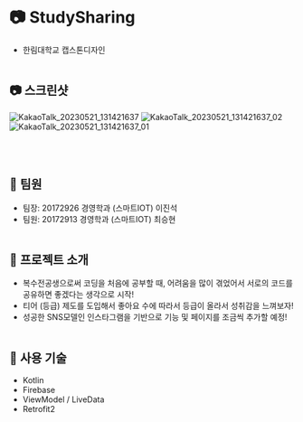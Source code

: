 # 📷 StudySharing

- 한림대학교 캡스톤디자인
  <br>
  <br>

## 📷 스크린샷

![KakaoTalk_20230521_131421637](https://github.com/leejinseok0614/StudySharing/assets/87289223/b0e1ec05-1a79-48de-8075-7b901903fb67)
![KakaoTalk_20230521_131421637_02](https://github.com/leejinseok0614/StudySharing/assets/87289223/204ba3de-9afe-4931-ac2b-944de6757529)
![KakaoTalk_20230521_131421637_01](https://github.com/leejinseok0614/StudySharing/assets/87289223/ae76d924-a509-4014-b69c-bbbc612e23a2)

<br>
<br>

## 📝 팀원

- 팀장: 20172926 경영학과 (스마트IOT) 이진석
- 팀원: 20172913 경영학과 (스마트IOT) 최승현
  <br>
  <br>

## 📝 프로젝트 소개

- 복수전공생으로써 코딩을 처음에 공부할 때, 어려움을 많이 겪었어서 서로의 코드를 공유하면 좋겠다는 생각으로 시작!
- 티어 (등급) 제도를 도입해서 좋아요 수에 따라서 등급이 올라서 성취감을 느껴보자!
- 성공한 SNS모델인 인스타그램을 기반으로 기능 및 페이지를 조금씩 추가할 예정!
  <br>
  <br>

## 📝 사용 기술

- Kotlin
- Firebase
- ViewModel / LiveData
- Retrofit2
  <br>
  <br>
